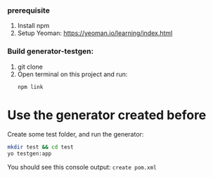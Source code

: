 ### prerequisite
1) Install npm
2) Setup Yeoman: https://yeoman.io/learning/index.html


### Build generator-testgen:
1) git clone
2) Open terminal on this project and run:
    ```bash
    npm link
    ```


# Use the generator created before
Create some test folder, and run the generator:
```bash
mkdir test && cd test
yo testgen:app
```
You should see this console output: `create pom.xml`